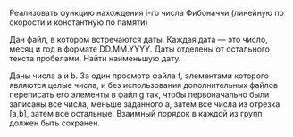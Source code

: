 Реализовать функцию нахождения i-го числа Фибоначчи (линейную по скорости и константную по памяти)

Дан файл, в котором встречаются даты. Каждая дата — это число, месяц и год в формате DD.MM.YYYY. Даты отделены от остального текста пробелами. Найти наименьшую дату.

Даны числа a и b. За один просмотр файла f, элементами которого являются целые числа, и без использования дополнительных файлов переписать его элементы в файл g так, чтобы первоначально были записаны все числа, меньше заданного a, затем все числа из отрезка [a,b], затем все остальные. Взаимный порядок в каждой из групп должен быть сохранен.
